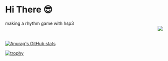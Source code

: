 # Hi There 😎

<table border=0>
<tr>
  making a rhythm game with hsp3
</tr>
<tr>
<div align="right">
<img src="http://puoro.ml/images/1x/asset-1_h.png">
</div>
</tr>
</table>

[![Anurag's GitHub stats](https://github-readme-stats.vercel.app/api?username=PiPiTO7273)](https://github.com/anuraghazra/github-readme-stats)

[![trophy](https://github-profile-trophy.vercel.app/?username=PiPiTO7273)](https://github.com/ryo-ma/github-profile-trophy)
